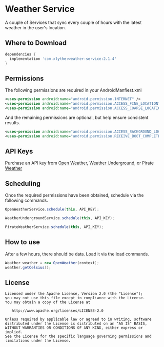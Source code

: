 Weather Service
====================

A couple of Services that sync every couple of hours with the latest weather in the user's location.


Where to Download
-----------------
```groovy
dependencies {
  implementation 'com.xlythe:weather-service:2.1.4'
}
```

Permissions
-----------
The following permissions are required in your AndroidManfiest.xml
```xml
<uses-permission android:name="android.permission.INTERNET" />
<uses-permission android:name="android.permission.ACCESS_FINE_LOCATION" />
<uses-permission android:name="android.permission.ACCESS_COARSE_LOCATION" />
```
And the remaining permissions are optional, but help ensure consistent results.
```xml
<uses-permission android:name="android.permission.ACCESS_BACKGROUND_LOCATION" />
<uses-permission android:name="android.permission.RECEIVE_BOOT_COMPLETED" />
```

API Keys
----------
Purchase an API key from [Open Weather](https://openweathermap.org/api), [Weather Underground](https://www.wunderground.com/member/api-keys), or [Pirate Weather](https://pirate-weather.apiable.io/)

Scheduling
----------
Once the required permissions have been obtained, schedule via the following commands.
```java
OpenWeatherService.schedule(this, API_KEY);
```
```java
WeatherUndergroundService.schedule(this, API_KEY);
```
```java
PirateWeatherService.schedule(this, API_KEY);
```

How to use
----------
After a few hours, there should be data. Load it via the load commands.
```java
Weather weather = new OpenWeather(context);
weather.getCelsius();
```


License
-------

    Licensed under the Apache License, Version 2.0 (the "License");
    you may not use this file except in compliance with the License.
    You may obtain a copy of the License at

       http://www.apache.org/licenses/LICENSE-2.0

    Unless required by applicable law or agreed to in writing, software
    distributed under the License is distributed on an "AS IS" BASIS,
    WITHOUT WARRANTIES OR CONDITIONS OF ANY KIND, either express or implied.
    See the License for the specific language governing permissions and
    limitations under the License.
